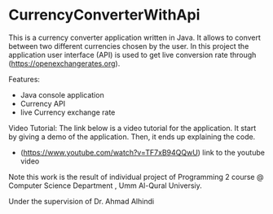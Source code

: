 # CurrencyConverterWithApi
This is a currency converter application written in Java. It allows to convert between two different currencies chosen by the user. In this project the application user interface (API) is used to get live conversion rate through (https://openexchangerates.org).
 
 Features:
- Java console application
- Currency API
- live Currency exchange rate

Video Tutorial:
The link below is a video tutorial for the application. It start by giving a demo of the application. Then, it ends up explaining the code.
- (https://www.youtube.com/watch?v=TF7xB94QQwU) link to the youtube video

Note
this work is the result of individual project of Programming 2 course @ Computer Science Department , Umm Al-Qural Universiy.

Under the supervision of Dr. Ahmad Alhindi

